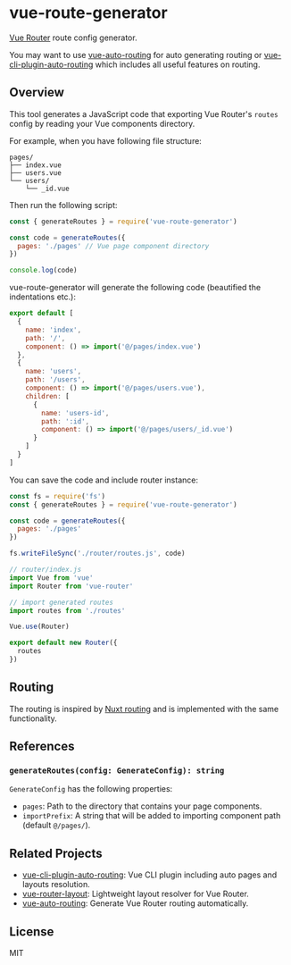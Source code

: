 # vue-route-generator

[Vue Router](https://github.com/vuejs/vue-router) route config generator.

You may want to use [vue-auto-routing](https://github.com/ktsn/vue-auto-routing) for auto generating routing or [vue-cli-plugin-auto-routing](https://github.com/ktsn/vue-cli-plugin-auto-routing) which includes all useful features on routing.

## Overview

This tool generates a JavaScript code that exporting Vue Router's `routes` config by reading your Vue components directory.

For example, when you have following file structure:

```
pages/
├── index.vue
├── users.vue
└── users/
    └── _id.vue
```

Then run the following script:

```js
const { generateRoutes } = require('vue-route-generator')

const code = generateRoutes({
  pages: './pages' // Vue page component directory
})

console.log(code)
```

vue-route-generator will generate the following code (beautified the indentations etc.):

```js
export default [
  {
    name: 'index',
    path: '/',
    component: () => import('@/pages/index.vue')
  },
  {
    name: 'users',
    path: '/users',
    component: () => import('@/pages/users.vue'),
    children: [
      {
        name: 'users-id',
        path: ':id',
        component: () => import('@/pages/users/_id.vue')
      }
    ]
  }
]
```

You can save the code and include router instance:

```js
const fs = require('fs')
const { generateRoutes } = require('vue-route-generator')

const code = generateRoutes({
  pages: './pages'
})

fs.writeFileSync('./router/routes.js', code)
```

```js
// router/index.js
import Vue from 'vue'
import Router from 'vue-router'

// import generated routes
import routes from './routes'

Vue.use(Router)

export default new Router({
  routes
})
```

## Routing

The routing is inspired by [Nuxt routing](https://nuxtjs.org/guide/routing) and is implemented with the same functionality.

## References

### `generateRoutes(config: GenerateConfig): string`

`GenerateConfig` has the following properties:

* `pages`: Path to the directory that contains your page components.
* `importPrefix`: A string that will be added to importing component path (default `@/pages/`).

## Related Projects

* [vue-cli-plugin-auto-routing](https://github.com/ktsn/vue-cli-plugin-auto-routing): Vue CLI plugin including auto pages and layouts resolution.
* [vue-router-layout](https://github.com/ktsn/vue-router-layout): Lightweight layout resolver for Vue Router.
* [vue-auto-routing](https://github.com/ktsn/vue-auto-routing): Generate Vue Router routing automatically.

## License

MIT
